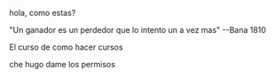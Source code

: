 hola, como estas?

"Un ganador es un perdedor que lo intento un a vez mas"
--Bana 1810

El curso de como hacer cursos 

che hugo dame los permisos 
